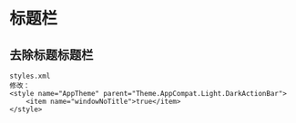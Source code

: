 # 标题栏

## 去除标题标题栏

```
styles.xml
修改：
<style name="AppTheme" parent="Theme.AppCompat.Light.DarkActionBar">
    <item name="windowNoTitle">true</item>
</style>
```